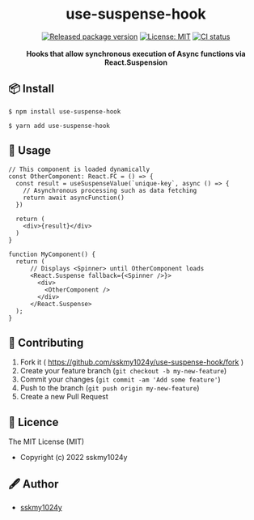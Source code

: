 <div style="text-align: center;">
  <h1>use-suspense-hook</h1>
</div>

<div style="text-align: center;">
<a href="https://github.com/sskmy1024y/use-suspense-hook/releases/latest"><img src="https://img.shields.io/npm/v/:use-suspense-hook" alt="Released package version"></a>
<a href="https://github.com/sskmy1024y/use-suspense-hook/blob/main/license"><img src="https://img.shields.io/badge/license-MIT-green.svg" alt="License: MIT"></a>
<a href="https://github.com/sskmy1024y/use-suspense-hook/actions/workflows/test.yml"><img src="https://github.com/sskmy1024y/use-suspense-hook/actions/workflows/test.yml/badge.svg" alt="CI status" /></a> 
</div>

<br>

<div style="text-align: center;">
  <strong>Hooks that allow synchronous execution of Async functions via React.Suspension</strong>
</div>

## 📦 Install

```shell
$ npm install use-suspense-hook
```


```shell
$ yarn add use-suspense-hook
```

## 📔 Usage

```tsx
// This component is loaded dynamically
const OtherComponent: React.FC = () => {
  const result = useSuspenseValue(`unique-key`, async () => {
    // Asynchronous processing such as data fetching
    return await asyncFunction()
  })
  
  return (
    <div>{result}</div>
  )
}

function MyComponent() {
  return (
      // Displays <Spinner> until OtherComponent loads
      <React.Suspense fallback={<Spinner />}>
        <div>
          <OtherComponent />
        </div>
      </React.Suspense>
  );
}
```

## 🤝 Contributing

1. Fork it ( <https://github.com/sskmy1024y/use-suspense-hook/fork> )
2. Create your feature branch (`git checkout -b my-new-feature`)
3. Commit your changes (`git commit -am 'Add some feature'`)
4. Push to the branch (`git push origin my-new-feature`)
5. Create a new Pull Request

## 🎫 Licence

The MIT License (MIT)

* Copyright (c) 2022 sskmy1024y

## 🖋 Author

* [sskmy1024y](https://github.com/sskmy1024y)
